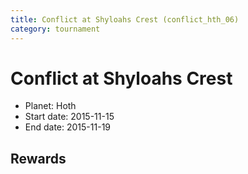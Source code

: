 ```yaml
---
title: Conflict at Shyloahs Crest (conflict_hth_06)
category: tournament
---
```

# Conflict at Shyloahs Crest

  * Planet: Hoth
  * Start date: 2015-11-15
  * End date: 2015-11-19

## Rewards

